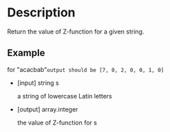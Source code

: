 # Description

Return the value of Z-function for a given string.

## Example

for "acacbab"`output should be [7, 0, 2, 0, 0, 1, 0]`

-   [input] string s

      a string of lowercase Latin letters

-   [output] array.integer

      the value of Z-function for s
